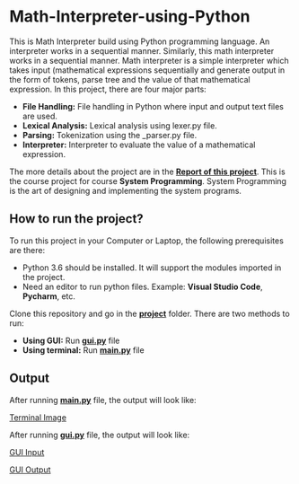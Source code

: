 # Math-Interpreter-using-Python
This is Math Interpreter build using Python programming language. An interpreter works in a sequential manner. Similarly, this math interpreter works in a sequential manner. Math interpreter is a simple interpreter which takes input (mathematical expressions sequentially and generate output in the form of tokens, parse tree and the value of that mathematical expression. In this project, there are four major parts:

- **File Handling:** File handling in Python where input and output text files are used.
- **Lexical Analysis:** Lexical analysis using lexer.py file.
- **Parsing:** Tokenization using the \_parser.py file.
- **Interpreter:** Interpreter to evaluate the value of a mathematical expression.

The more details about the project are in the [**Report of this project**](https://github.com/SagarSikchi/Math-Interpreter-using-Python/blob/main/MATH%20INTERPRETER_REPORT.pdf). This is the course project for course **System Programming**. System Programming is the art of designing and implementing the system programs.

## How to run the project?

To run this project in your Computer or Laptop, the following prerequisites are there:

- Python 3.6 should be installed. It will support the modules imported in the project.
- Need an editor to run python files. Example: **Visual Studio Code**, **Pycharm**, etc.

Clone this repository and go in the [**project**](https://github.com/SagarSikchi/Math-Interpreter-using-Python/tree/main/project) folder. There are two methods to run: 
    
   - **Using GUI:** Run [**gui.py**](https://github.com/SagarSikchi/Math-Interpreter-using-Python/blob/main/project/gui.py) file
   - **Using terminal:** Run [**main.py**](https://github.com/SagarSikchi/Math-Interpreter-using-Python/blob/main/project/main.py) file
   
## Output

After running [**main.py**](https://github.com/SagarSikchi/Math-Interpreter-using-Python/blob/main/project/main.py) file, the output will look like:

[Terminal Image](/images/Screenshot%20(345).png)

After running [**gui.py**](https://github.com/SagarSikchi/Math-Interpreter-using-Python/blob/main/project/gui.py) file, the output will look like:

[GUI Input](https://github.com/SagarSikchi/Math-Interpreter-using-Python/blob/main/images/Screenshot%20(348).png)

[GUI Output](https://github.com/SagarSikchi/Math-Interpreter-using-Python/blob/main/images/Screenshot%20(349).png)

